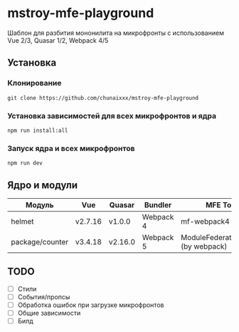 # mstroy-mfe-playground
Шаблон для разбития мононилита на микрофронты с использованием Vue 2/3, Quasar 1/2, Webpack 4/5

## Установка
### Клонирование
```
git clone https://github.com/chunaixxx/mstroy-mfe-playground
```
### Установка зависимостей для всех микрофронтов и ядра 
```
npm run install:all
```
### Запуск ядра и всех микрофронтов
```
npm run dev
```

## Ядро и модули
| Модуль          | Vue | Quasar | Bundler   | MFE Tool                            |
|-----------------|-----|--------|-----------|-------------------------------------|
| helmet          | v2.7.16   | v1.0.0     | Webpack 4 | mf-webpack4                         |
| package/counter | v3.4.18   | v2.16.0      | Webpack 5 | ModuleFederationPlugin (by webpack) |

## TODO
- [ ] Стили
- [ ] События/пропсы
- [ ] Обработка ошибок при загрузке микрофронтов
- [ ] Общие зависимости
- [ ] Билд
